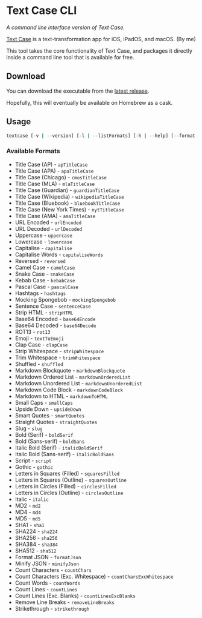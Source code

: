# Text Case CLI
*A command line interface version of Text Case.*

[Text Case][tc] is a text-transformation app for iOS, iPadOS, and macOS. (By me)

This tool takes the core functionality of Text Case, and packages it directly inside a command line tool that is available for free.

## Download

You can download the executable from the [latest release][release].

Hopefully, this will eventually be available on Homebrew as a cask.

## Usage

```bash
textcase [-v | --version] [-l | --listFormats] [-h | --help] [--format <format>] [--input <input>]
```

### Available Formats

- Title Case (AP) - `apTitleCase`
- Title Case (APA) - `apaTitleCase`
- Title Case (Chicago) - `cmosTitleCase`
- Title Case (MLA) - `mlaTitleCase`
- Title Case (Guardian) - `guardianTitleCase`
- Title Case (Wikipedia) - `wikipediaTitleCase`
- Title Case (Bluebook) - `bluebookTitleCase`
- Title Case (New York Times) - `nytTitleCase`
- Title Case (AMA) - `amaTitleCase`
- URL Encoded - `urlEncoded`
- URL Decoded - `urlDecoded`
- Uppercase - `uppercase`
- Lowercase - `lowercase`
- Capitalise - `capitalise`
- Capitalise Words - `capitaliseWords`
- Reversed - `reversed`
- Camel Case - `camelCase`
- Snake Case - `snakeCase`
- Kebab Case - `kebabCase`
- Pascal Case - `pascalCase`
- Hashtags - `hashtags`
- Mocking Spongebob - `mockingSpongebob`
- Sentence Case - `sentenceCase`
- Strip HTML - `stripHTML`
- Base64 Encoded - `base64Encode`
- Base64 Decoded - `base64Decode`
- ROT13 - `rot13`
- Emoji - `textToEmoji`
- Clap Case - `clapCase`
- Strip Whitespace - `stripWhitespace`
- Trim Whitespace - `trimWhitespace`
- Shuffled - `shuffled`
- Markdown Blockquote - `markdownBlockquote`
- Markdown Ordered List - `markdownOrderedList`
- Markdown Unordered List - `markdownUnorderedList`
- Markdown Code Block - `markdownCodeBlock`
- Markdown to HTML - `markdownToHTML`
- Small Caps - `smallCaps`
- Upside Down - `upsideDown`
- Smart Quotes - `smartQuotes`
- Straight Quotes - `straightQuotes`
- Slug - `slug`
- Bold (Serif) - `boldSerif`
- Bold (Sans-serif) - `boldSans`
- Italic Bold (Serif) - `italicBoldSerif`
- Italic Bold (Sans-serif) - `italicBoldSans`
- Script - `script`
- Gothic - `gothic`
- Letters in Squares (Filled) - `squaresFilled`
- Letters in Squares (Outline) - `squaresOutline`
- Letters in Circles (Filled) - `circlesFilled`
- Letters in Circles (Outline) - `circlesOutline`
- Italic - `italic`
- MD2 - `md2`
- MD4 - `md4`
- MD5 - `md5`
- SHA1 - `sha1`
- SHA224 - `sha224`
- SHA256 - `sha256`
- SHA384 - `sha384`
- SHA512 - `sha512`
- Format JSON - `formatJson`
- Minify JSON - `minifyJson`
- Count Characters - `countChars`
- Count Characters (Exc. Whitespace) - `countCharsExcWhitespace`
- Count Words - `countWords`
- Count Lines - `countLines`
- Count Lines (Exc. Blanks) - `countLinesExcBlanks`
- Remove Line Breaks - `removeLineBreaks`
- Strikethrough - `strikethrough`

[tc]: http://textcase.app
[release]: https://github.com/chrishannah/textcase-cli/releases/latest
